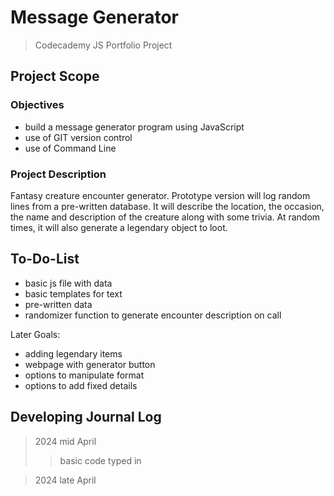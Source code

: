# Message Generator

> Codecademy JS Portfolio Project

## Project Scope

### Objectives
 - build a message generator program using JavaScript
 - use of GIT version control
 - use of Command Line

### Project Description

Fantasy creature encounter generator. Prototype version will log random lines from a pre-written database.
It will describe the location, the occasion, the name and description of the creature along with some trivia.
At random times, it will also generate a legendary object to loot.

## To-Do-List
 - basic js file with data
 - basic templates for text
 - pre-written data
 - randomizer function to generate encounter description on call

Later Goals:
 - adding legendary items
 - webpage with generator button
 - options to manipulate format
 - options to add fixed details



## Developing Journal Log
> 2024 mid April
>> basic code typed in

> 2024 late April
>> 




